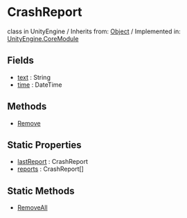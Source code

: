 # CrashReport
class in UnityEngine
 / Inherits from: <a href="https://docs.unity3d.com/6000.0/Documentation/ScriptReference/Object.html" target="_blank">Object</a> / Implemented in: <a href="https://docs.unity3d.com/6000.0/Documentation/ScriptReference/UnityEngine.CoreModule.html" target="_blank">UnityEngine.CoreModule</a>
## Fields
- <a href="https://docs.unity3d.com/6000.0/Documentation/ScriptReference/CrashReport-text.html" target="_blank">text</a> : String
- <a href="https://docs.unity3d.com/6000.0/Documentation/ScriptReference/CrashReport-time.html" target="_blank">time</a> : DateTime
## Methods
- <a href="https://docs.unity3d.com/6000.0/Documentation/ScriptReference/CrashReport.Remove.html" target="_blank">Remove</a>
## Static Properties
- <a href="https://docs.unity3d.com/6000.0/Documentation/ScriptReference/CrashReport-lastReport.html" target="_blank">lastReport</a> : CrashReport
- <a href="https://docs.unity3d.com/6000.0/Documentation/ScriptReference/CrashReport-reports.html" target="_blank">reports</a> : CrashReport[]
## Static Methods
- <a href="https://docs.unity3d.com/6000.0/Documentation/ScriptReference/CrashReport.RemoveAll.html" target="_blank">RemoveAll</a>
